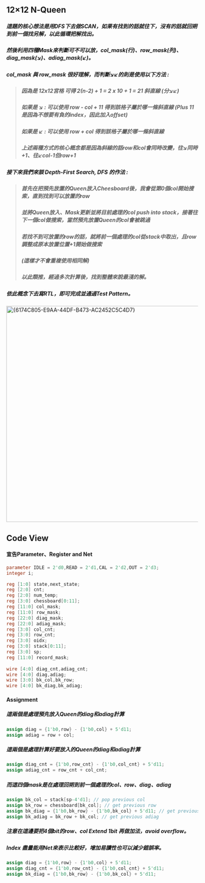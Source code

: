 ## 12×12 N‑Queen
##### 這題的核心想法是用DFS下去做SCAN，如果有找到的話就往下，沒有的話就回朔到前一個找另解，以此循環把解找出。
##### 然後利用四種Mask來判斷可不可以放，col_mask(行)、row_mask(列)、diag_mask(↘︎)、adiag_mask(↙︎)。  
##### col_mask 與 row_mask 很好理解，而判斷↘︎↙︎的則是使用以下方法 :  
> ##### 因為是 12x12宮格 可得 2(n-2) + 1 = 2 x 10 + 1 = 21 斜直線 (分↘︎↙︎)  
> ##### 如果是 ↘︎ : 可以使用 row - col + 11 得到該格子屬於哪一條斜直線 (Plus 11是因為不想要有負的index，因此加入offset)   
> ##### 如果是 ↙︎ : 可以使用 row + col 得到該格子屬於哪一條斜直線  
> ##### 上述兩種方式的核心概念都是因為斜線的話row和col會同時改變，往↘︎同時+1、往↙︎col-1但row+1   
##### 接下來我們來談 *Depth-First Search, DFS* 的作法 :  
> ##### 首先在把預先放置的Queen放入Cheesboard後，我會從第0個col開始搜索，直到找到可以放置的row
> ##### 並將Queen放入、Mask更新並將目前處理的col push into stack，接著往下一個col做搜索，當然預先放置Queen的col會被跳過  
> ##### 若找不到可放置的row的話，就將前一個處理的col從stack中取出，且row調整成原本放置位置+1開始做搜索
> ##### (這樣才不會重複使用相同解)
> ##### 以此類推，經過多次計算後，找到整體來說最淺的解。  
##### 依此概念下去寫RTL，即可完成並通過Test Pattern。   
<img width="569" alt="{6174C805-E9AA-44DF-B473-AC2452C5C4D7}" src="https://github.com/user-attachments/assets/b580ffde-c13e-4335-8d47-6ce94007269c" />

## Code View   
#### 宣告Parameter、Register and Net    
``` Verilog
parameter IDLE = 2'd0,READ = 2'd1,CAL = 2'd2,OUT = 2'd3;
integer i;

reg [1:0] state,next_state;
reg [2:0] cnt;
reg [2:0] num_temp;
reg [3:0] chessboard[0:11];
reg [11:0] col_mask;
reg [11:0] row_mask;
reg [22:0] diag_mask;
reg [22:0] adiag_mask;
reg [3:0] col_cnt;
reg [3:0] row_cnt;
reg [3:0] oidx;
reg [3:0] stack[0:11];
reg [3:0] sp;
reg [11:0] record_mask; 
    
wire [4:0] diag_cnt,adiag_cnt;
wire [4:0] diag,adiag;
wire [3:0] bk_col,bk_row;
wire [4:0] bk_diag,bk_adiag;
```    
#### Assignment 
##### 這兩個是處理預先放入Queen的diag和adiag計算  
``` Verilog
assign diag = {1'b0,row} - {1'b0,col} + 5'd11;
assign adiag = row + col;
```
##### 這兩個是處理計算好要放入的Queen的diag和adiag計算      
``` Verilog
assign diag_cnt = {1'b0,row_cnt} - {1'b0,col_cnt} + 5'd11;
assign adiag_cnt = row_cnt + col_cnt;
```
##### 而這四個mask是在處理回朔到前一個處理的col、row、diag、adiag  
``` Verilog
assign bk_col = stack[sp-4'd1]; // pop previous col 
assign bk_row = chessboard[bk_col]; // get previous row 
assign bk_diag = {1'b0,bk_row} - {1'b0,bk_col} + 5'd11; // get previous diag
assign bk_adiag = bk_row + bk_col; // get previous adiag  
```  

##### 注意在這邊要把4個bit的row、col Extend 1bit 再做加法，avoid overflow。
##### Index 盡量能用Net來表示比較好，增加易讀性也可以減少錯誤率。

``` Verilog 
assign diag = {1'b0,row} - {1'b0,col} + 5'd11;
assign diag_cnt = {1'b0,row_cnt} - {1'b0,col_cnt} + 5'd11;
assign bk_diag = {1'b0,bk_row} - {1'b0,bk_col} + 5'd11;
```




